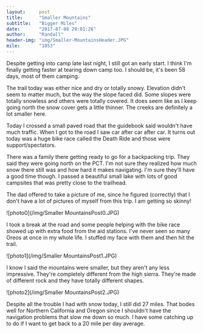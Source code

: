 ```yaml
---
layout:     post
title:      "Smaller Mountains"
subtitle:   "Bigger Miles"
date:       "2017-07-08 20:01:26"
author:     "Randall"
header-img: "img/Smaller-MountainsHeader.JPG"
mile:       "1053"
---
```

Despite getting into camp late last night, I still got an early start. I think I'm finally getting faster at tearing down camp too. I should be, it's been 58 days, most of them camping.

The trail today was either nice and dry or totally snowy. Elevation didn't seem to matter much, but the way the slope faced did. Some slopes were totally snowless and others were totally covered. It does seem like as I keep going north the snow cover gets a little thinner. The creeks are definitely a lot smaller here.

Today I crossed a small paved road that the guidebook said wouldn't have much traffic. When I got to the road I saw car after car after car. It turns out today was a huge bike race called the Death Ride and those were support/spectators.

There was a family there getting ready to go for a backpacking trip. They said they were going north on the PCT. I'm not sure they realized how much snow there still was and how hard it makes navigating. I'm sure they'll have a good time though. I passed a beautiful small lake with lots of good campsites that was pretty close to the trailhead. 

The dad offered to take a picture of me, since he figured (correctly) that I don't have a lot of pictures of myself from this trip. I am getting so skinny!

![photo0](/img/Smaller MountainsPost0.JPG)

I took a break at the road and some people helping with the bike race showed up with extra food from the aid stations. I've never seen so many Oreos at once in my whole life. I stuffed my face with them and then hit the trail.

![photo1](/img/Smaller MountainsPost1.JPG)

I know I said the mountains were smaller, but they aren't any less impressive. They're completely different from the high sierra. They're made of different rock and they have totally different shapes.

![photo2](/img/Smaller MountainsPost2.JPG)

Despite all the trouble I had with snow today, I still did 27 miles. That bodes well for Northern California and Oregon since I shouldn't have the navigation problems that slow me down so much. I have some catching up to do if I want to get back to a 20 mile per day average.
